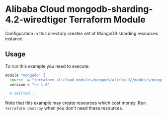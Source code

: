# Alibaba Cloud mongodb-sharding-4.2-wiredtiger Terraform Module

Configuration in this directory creates set of MongoDB sharding resources instance

## Usage

To run this example you need to execute:

```bash
module "mongodb" {
  source  = "terraform-alicloud-modules/mongodb/alicloud//modules/mongodb-sharding-4.2-wiredtiger"
  version = "~> 1.0"

  # omitted...
```

Note that this example may create resources which cost money. Run `terraform destroy` when you don't need these resources.

<!-- BEGINNING OF PRE-COMMIT-TERRAFORM DOCS HOOK -->

<!-- END OF PRE-COMMIT-TERRAFORM DOCS HOOK -->
